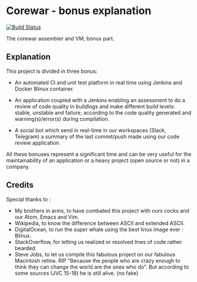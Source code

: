 # Corewar - bonus explanation

[![Build Status](https://ci.antoine.network/job/Corewar/lastBuild/badge/icon)](https://ci.antoine.network/job/Corewar/lastBuild/)

The corewar assembler and VM, bonus part.

## Explanation

This project is divided in three bonus:

* An automated CI and unit test platform in real time using Jenkins and Docker Blinux container.

* An application coupled with a Jenkins enabling an assessment to do a review of code quality in buildlogs and make different build levels: stable, unstable and failure; according to the code quality generated and warning(s)/error(s) during compilation.

* A social bot which send in real-time in our workspaces (Slack, Telegram) a summary of the last commit/push made using our code review application.

All these bonuses represent a significant time and can be very useful for the maintainability of an application or a heavy project (open source or not) in a company.

## Credits

Special thanks to :

* My brothers in arms, to have combated this project with ours cocks and our Atom, Emacs and Vim.
* Wikipedia, to know the difference between ASCII and extended ASCII.
* DigitalOcean, to run the super whale using the best linux image ever : Blinux.
* StackOverflow, for letting us realized or resolved lines of code rather bearded.
* Steve Jobs, to let us compile this fabulous project on our fabulous Macintosh retina. RIP "Because the people who are crazy enough to think they can change the world are the ones who do". But according to some sources (JVC 15-18) he is still alive. (no fake)
